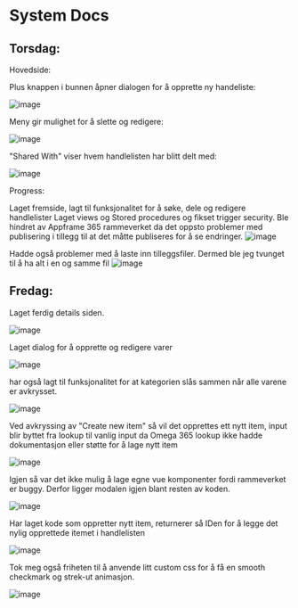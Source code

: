 # System Docs

## Torsdag:

Hovedside:

Plus knappen i bunnen åpner dialogen for å opprette ny handeliste:

![image](https://github.com/ArvidWedtstein/Fagproove/assets/71834553/69c82ebd-0696-447c-b62f-040532d9134e)

Meny gir mulighet for å slette og redigere:

![image](https://github.com/ArvidWedtstein/Fagproove/assets/71834553/0695db3f-fac6-4d3b-83f2-e5713aad82de)


"Shared With" viser hvem handlelisten har blitt delt med:

![image](https://github.com/ArvidWedtstein/Fagproove/assets/71834553/3fe82d22-c7a0-49a8-aea9-76bc325bc5b8)

Progress:

Laget fremside, lagt til funksjonalitet for å søke, dele og redigere handlelister
Laget views og Stored procedures og fikset trigger security.
Ble hindret av Appframe 365 rammeverket da det oppsto problemer med publisering i tillegg til at det måtte publiseres for å se endringer.
![image](https://github.com/ArvidWedtstein/Fagproove/assets/71834553/78b5664b-766b-4d11-add8-0d4aba1846ad)

Hadde også problemer med å laste inn tilleggsfiler. Dermed ble jeg tvunget til å ha alt i en og samme fil
![image](https://github.com/ArvidWedtstein/Fagproove/assets/71834553/1cf9186f-edbe-4a79-b014-0cbcf72adc6a)


## Fredag:

Laget ferdig details siden.

![image](https://github.com/ArvidWedtstein/Fagproove/assets/71834553/95d3a253-55e0-4fb5-a472-58fc620fa2a0)

Laget dialog for å opprette og redigere varer

![image](https://github.com/ArvidWedtstein/Fagproove/assets/71834553/cdc26d17-2109-4cb1-945f-bb7f5d383a33)

har også lagt til funksjonalitet for at kategorien slås sammen når alle varene er avkrysset.

![image](https://github.com/ArvidWedtstein/Fagproove/assets/71834553/513970ad-bda4-419c-95af-e0c4076652f8)

Ved avkryssing av "Create new item" så vil det opprettes ett nytt item, input blir byttet fra lookup til vanlig input da Omega 365 lookup ikke hadde dokumentasjon eller støtte for å lage nytt item

![image](https://github.com/ArvidWedtstein/Fagproove/assets/71834553/0c66f03d-de44-49dd-ac6c-e8ef20d7f780)

Igjen så var det ikke mulig å lage egne vue komponenter fordi rammeverket er buggy. Derfor ligger modalen igjen blant resten av koden.

![image](https://github.com/ArvidWedtstein/Fagproove/assets/71834553/b1eef6da-09aa-4b75-84ed-af983da0995c)

Har laget kode som oppretter nytt item, returnerer så IDen for å legge det nylig opprettede itemet i handlelisten

![image](https://github.com/ArvidWedtstein/Fagproove/assets/71834553/a852f456-02bc-4930-8c8d-68120d01ef88)

Tok meg også friheten til å anvende litt custom css for å få en smooth checkmark og strek-ut animasjon.

![image](https://github.com/ArvidWedtstein/Fagproove/assets/71834553/82aa1b6b-4af3-407a-aa48-bc1cf098f12b)


